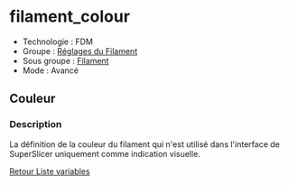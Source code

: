 # filament_colour

* Technologie : FDM
* Groupe : [Réglages du Filament](../filament_settings/filament_settings.md)
* Sous groupe : [Filament](../filament_settings/filament_settings.md#filament)
* Mode : Avancé

## Couleur

### Description

La définition de la couleur du filament qui n'est utilisé dans l'interface de SuperSlicer uniquement comme indication visuelle.

[Retour Liste variables](variable_list.md)